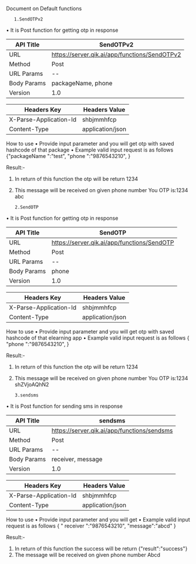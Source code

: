Document on Default functions

       1.SendOTPv2

•	It is Post function for getting otp in response 
 
 | API Title   | SendOTPv2                                                   |
 |-------------|-------------------------------------------------------------|
 | URL	       |  https://server.qik.ai/app/functions/SendOTPv2              |
 | Method      | Post                                                        |
 | URL Params  | --                                                          |
 | Body Params | packageName, phone                                          |
 | Version     | 1.0                                                         |


 | Headers Key            | Headers Value            |
 |------------------------|--------------------------|
 | X-Parse-Application-Id | shbjmmhfcp               |
 | Content-Type           | application/json         |

 
  How to use
•	Provide input parameter and you will get otp with saved hashcode of that package
•	Example valid input request is as follows 
      {"packageName ":"test", "phone ":"9876543210",     }


Result:-
1. In return of this function the otp will be return 
1234
2. This message will be received on given phone number 
     You OTP is:1234 abc













       2.SendOTP

•	It is Post function for getting otp in response 

 | API Title   | SendOTP                                                     |
 |-------------|-------------------------------------------------------------|
 | URL	       |  https://server.qik.ai/app/functions/SendOTP                |
 | Method      | Post                                                        |
 | URL Params  | --                                                          |
 | Body Params | phone                                                       |
 | Version     | 1.0                                                         |


 | Headers Key            | Headers Value            |
 |------------------------|--------------------------|
 | X-Parse-Application-Id | shbjmmhfcp               |
 | Content-Type           | application/json         |

 
  How to use
•	Provide input parameter and you will get otp with saved hashcode of that elearning app
•	Example valid input request is as follows 
      { "phone ":"9876543210",     }



Result:-
1. In return of this function the otp will be return 
1234
2. This message will be received on given phone number You OTP is:1234 shZVjoAQhN2





	







       3.sendsms

•	It is Post function for sending sms in response 
 
 | API Title   | sendsms                                                     |
 |-------------|-------------------------------------------------------------|
 | URL	       |  https://server.qik.ai/app/functions/sendsms                |
 | Method      | Post                                                        |
 | URL Params  | --                                                          |
 | Body Params | receiver, message                                           |
 | Version     | 1.0                                                         |


 | Headers Key            | Headers Value            |
 |------------------------|--------------------------|
 | X-Parse-Application-Id | shbjmmhfcp               |
 | Content-Type           | application/json         |

 
  How to use
•	Provide input parameter and you will get 
•	Example valid input request is as follows 
      { " receiver ":"9876543210",   "message":"abcd"  }



Result:-
1. In return of this function the success will be return 
{"result":"success"}
2. The message will be received on given phone number 
Abcd











